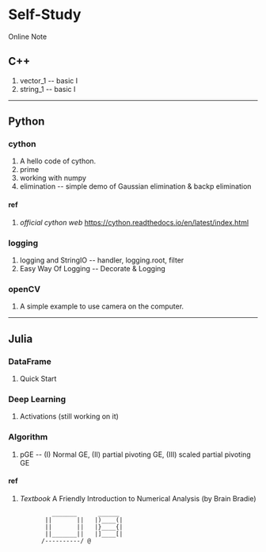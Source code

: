 # Self-Study
Online Note

## C++
  1. vector_1 -- basic I
  2. string_1 -- basic I
  
* * *
## Python
### cython
  1. A hello code of cython.
  2. prime
  3. working with numpy
  3. elimination -- simple demo of Gaussian elimination & backp elimination
#### ref
  1. *official cython web* https://cython.readthedocs.io/en/latest/index.html
### logging
  1. logging and StringIO -- handler, logging.root, filter
  2. Easy Way Of Logging -- Decorate & Logging
### openCV
  1. A simple example to use camera on the computer.
  
* * *
## Julia
### DataFrame
  1. Quick Start
### Deep Learning
  1. Activations (still working on it)
### Algorithm
  1. pGE -- (I) Normal GE, (II) partial pivoting GE, (III) scaled partial pivoting GE
#### ref
  1. *Textbook* A Friendly Introduction to Numerical Analysis (by Brain Bradie)

                  _______      ______
                ||       ||   |)____(|        
                ||       ||   |}____{|
                ||_______||   |]____[|
               /----------/ @
